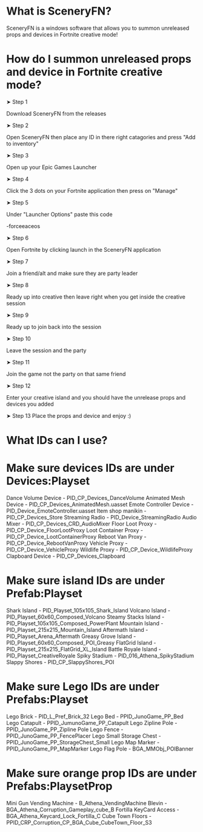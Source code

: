 # What is SceneryFN?

SceneryFN is a windows software that allows you to summon unreleased props and devices in Fortnite creative mode!

# How do I summon unreleased props and device in Fortnite creative mode?

➤ Step 1

Download SceneryFN from the releases

➤ Step 2

Open SceneryFN then place any ID in there right catagories and press "Add to inventory"

➤ Step 3

Open up your Epic Games Launcher

➤ Step 4

Click the 3 dots on your Fortnite application then press on "Manage"

➤ Step 5

Under "Launcher Options" paste this code 

-forceeaceos

➤ Step 6

Open Fortnite by clicking launch in the SceneryFN application

➤ Step 7

Join a friend/alt and make sure they are party leader

➤ Step 8

Ready up into creative then leave right when you get inside the creative session

➤ Step 9

Ready up to join back into the session

➤ Step 10

Leave the session and the party

➤ Step 11

Join the game not the party on that same friend

➤ Step 12

Enter your creative island and you should have the unrelease props and devices you added

➤ Step 13
Place the props and device and enjoy :)

# What IDs can I use?

# Make sure devices IDs are under Devices:Playset 
Dance Volume Device - PID_CP_Devices_DanceVolume
Animated Mesh Device - PID_CP_Devices_AnimatedMesh.uasset
Emote Controller Device - PID_Device_EmoteController.uasset
Item shop manikin - PID_CP_Devices_Store
Streaming Radio - PID_Device_StreamingRadio
Audio Mixer - PID_CP_Devices_CRD_AudioMixer
Floor Loot Proxy - PID_CP_Device_FloorLootProxy
Loot Container Proxy - PID_CP_Device_LootContainerProxy
Reboot Van Proxy - PID_CP_Device_RebootVanProxy
Vehicle Proxy - PID_CP_Device_VehicleProxy
Wildlife Proxy - PID_CP_Device_WildlifeProxy
Clapboard Device - PID_CP_Devices_Clapboard

# Make sure island IDs are under Prefab:Playset 
Shark Island - PID_Playset_105x105_Shark_Island
Volcano Island - PID_Playset_60x60_Composed_Volcano
Steamy Stacks Island - PID_Playset_105x105_Composed_PowerPlant
Mountain Island - PID_Playset_215x215_Mountain_Island
Aftermath Island - PID_Playset_Arena_Aftermath
Greasy Grove Island - PID_Playset_60x60_Composed_POI_Greasy
FlatGrid Island - PID_Playset_215x215_FlatGrid_XL_Island
Battle Royale Island -  PID_Playset_CreativeRoyale
Spiky Stadium - PID_016_Athena_SpikyStadium
Slappy Shores - PID_CP_SlappyShores_POI

# Make sure Lego IDs are under Prefabs:Playset
Lego Brick - PID_L_Pref_Brick_32
Lego Bed - PPID_JunoGame_PP_Bed
Lego Catapult - PPID_JumunoGame_PP_Catapult
Lego Zipline Pole - PPID_JunoGame_PP_Zipline Pole
Lego Fence - PPID_JunoGame_PP_FencePlacer
Lego Small Storage Chest - PPID_JunoGame_PP_StorageChest_Small
Lego Map Marker - PPID_JunoGame_PP_MapMarker
Lego Flag Pole - BGA_MMObj_POIBanner

# Make sure orange prop IDs are under Prefabs:PlaysetProp
Mini Gun Vending Machine - B_Athena_VendingMachine
Blevin - BGA_Athena_Corruption_Gameplay_cube_B
Fortilla KeyCard Access - BGA_Athena_Keycard_Lock_Fortilla_C
Cube Town Floors - PPID_CRP_Corruption_CP_BGA_Cube_CubeTown_Floor_S3
